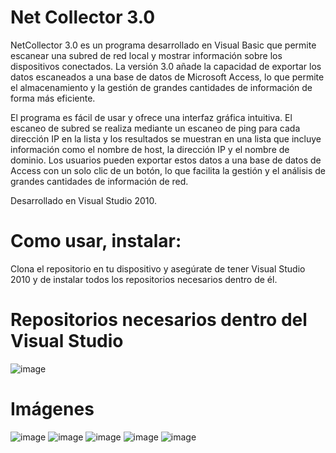 
# Net Collector 3.0

NetCollector 3.0 es un programa desarrollado en Visual Basic que permite escanear una subred de red local y mostrar información sobre los dispositivos conectados. La versión 3.0 añade la capacidad de exportar los datos escaneados a una base de datos de Microsoft Access, lo que permite el almacenamiento y la gestión de grandes cantidades de información de forma más eficiente.

El programa es fácil de usar y ofrece una interfaz gráfica intuitiva. El escaneo de subred se realiza mediante un escaneo de ping para cada dirección IP en la lista y los resultados se muestran en una lista que incluye información como el nombre de host, la dirección IP y el nombre de dominio. Los usuarios pueden exportar estos datos a una base de datos de Access con un solo clic de un botón, lo que facilita la gestión y el análisis de grandes cantidades de información de red.

Desarrollado en Visual Studio 2010.

# Como usar, instalar: 

Clona el repositorio en tu dispositivo y asegúrate de tener Visual Studio 2010 y de instalar todos los repositorios necesarios dentro de él.

# Repositorios necesarios dentro del Visual Studio
![image](https://user-images.githubusercontent.com/64205736/222556230-a43967a5-c828-4470-83fb-63dd17d1a267.png)


# Imágenes
![image](https://user-images.githubusercontent.com/64205736/223571735-45ac3f92-3417-4021-9209-0378192ff722.png)
![image](https://user-images.githubusercontent.com/64205736/223571761-5f4c6bc7-98b6-47b0-b439-dcb072a6ed3c.png)
![image](https://user-images.githubusercontent.com/64205736/223571807-ffe4eea2-bb2f-49ae-ab30-b8abb9660318.png)
![image](https://user-images.githubusercontent.com/64205736/223571837-6a17a4dc-0e16-4d88-9aa0-68bae7e92d17.png)
![image](https://user-images.githubusercontent.com/64205736/223571924-04759453-dc55-4a5a-92f2-41a0f8202755.png)


